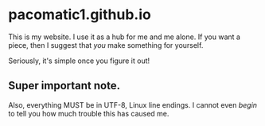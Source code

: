 # pacomatic1.github.io
This is my website. I use it as a hub for me and me alone.
If you want a piece, then I suggest that _you_ make something for yourself.

Seriously, it's simple once you figure it out!

## Super important note.
Also, everything MUST be in UTF-8, Linux line endings. I cannot even *begin* to tell you how much trouble this has caused me.